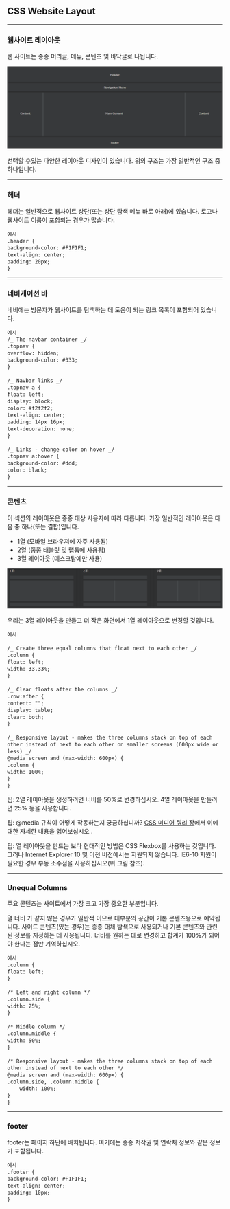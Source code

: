 ## CSS Website Layout

---

### 웹사이트 레이아웃

웹 사이트는 종종 머리글, 메뉴, 콘텐츠 및 바닥글로 나뉩니다.

<img src='./img/css_layout.png'>

선택할 수있는 다양한 레이아웃 디자인이 있습니다. 위의 구조는 가장 일반적인 구조 중 하나입니다.

---

### 헤더

헤더는 일반적으로 웹사이트 상단(또는 상단 탐색 메뉴 바로 아래)에 있습니다. 로고나 웹사이트 이름이 포함되는 경우가 많습니다.

    예시
    .header {
    background-color: #F1F1F1;
    text-align: center;
    padding: 20px;
    }

---

### 네비게이션 바

네비에는 방문자가 웹사이트를 탐색하는 데 도움이 되는 링크 목록이 포함되어 있습니다.

    예시
    /_ The navbar container _/
    .topnav {
    overflow: hidden;
    background-color: #333;
    }

    /_ Navbar links _/
    .topnav a {
    float: left;
    display: block;
    color: #f2f2f2;
    text-align: center;
    padding: 14px 16px;
    text-decoration: none;
    }

    /_ Links - change color on hover _/
    .topnav a:hover {
    background-color: #ddd;
    color: black;
    }

---

### 콘텐츠

이 섹션의 레이아웃은 종종 대상 사용자에 따라 다릅니다. 가장 일반적인 레이아웃은 다음 중 하나(또는 결합)입니다.

- 1열 (모바일 브라우저에 자주 사용됨)
- 2열 (종종 태블릿 및 랩톱에 사용됨)
- 3열 레이아웃 (데스크탑에만 사용)

<img src='./img/css_layout2.png'>

우리는 3열 레이아웃을 만들고 더 작은 화면에서 1열 레이아웃으로 변경할 것입니다.

    예시

    /_ Create three equal columns that float next to each other _/
    .column {
    float: left;
    width: 33.33%;
    }

    /_ Clear floats after the columns _/
    .row:after {
    content: "";
    display: table;
    clear: both;
    }

    /_ Responsive layout - makes the three columns stack on top of each other instead of next to each other on smaller screens (600px wide or less) _/
    @media screen and (max-width: 600px) {
    .column {
    width: 100%;
    }
    }

팁: 2열 레이아웃을 생성하려면 너비를 50%로 변경하십시오. 4열 레이아웃을 만들려면 25% 등을 사용합니다.

팁: @media 규칙이 어떻게 작동하는지 궁금하십니까? [CSS 미디어 쿼리 장](https://www.w3schools.com/css/css3_mediaqueries.asp)에서 이에 대한 자세한 내용을 읽어보십시오 .

팁: 열 레이아웃을 만드는 보다 현대적인 방법은 CSS Flexbox를 사용하는 것입니다. 그러나 Internet Explorer 10 및 이전 버전에서는 지원되지 않습니다. IE6-10 지원이 필요한 경우 부동 소수점을 사용하십시오(위 그림 참조).

---

### Unequal Columns

주요 콘텐츠는 사이트에서 가장 크고 가장 중요한 부분입니다.

열 너비 가 같지 않은 경우가 일반적 이므로 대부분의 공간이 기본 콘텐츠용으로 예약됩니다. 사이드 콘텐츠(있는 경우)는 종종 대체 탐색으로 사용되거나 기본 콘텐츠와 관련된 정보를 지정하는 데 사용됩니다. 너비를 원하는 대로 변경하고 합계가 100%가 되어야 한다는 점만 기억하십시오.

    예시
    .column {
    float: left;
    }

    /* Left and right column */
    .column.side {
    width: 25%;
    }

    /* Middle column */
    .column.middle {
    width: 50%;
    }

    /* Responsive layout - makes the three columns stack on top of each other instead of next to each other */
    @media screen and (max-width: 600px) {
    .column.side, .column.middle {
        width: 100%;
    }
    }

---

### footer

footer는 페이지 하단에 배치됩니다. 여기에는 종종 저작권 및 연락처 정보와 같은 정보가 포함됩니다.

    예시
    .footer {
    background-color: #F1F1F1;
    text-align: center;
    padding: 10px;
    }
